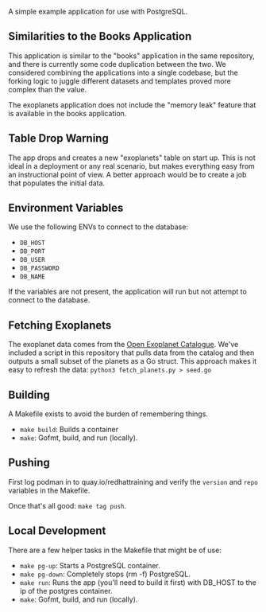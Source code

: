 A simple example application for use with PostgreSQL.


## Similarities to the Books Application

This application is similar to the "books" application in the same repository, and
there is currently some code duplication between the two. We considered combining
the applications into a single codebase, but the forking logic to juggle different
datasets and templates proved more complex than the value.

The exoplanets application does not include the "memory leak" feature that is
available in the books application.


## Table Drop Warning

The app drops and creates a new "exoplanets" table on start up. This is not
ideal in a deployment or any real scenario, but makes everything easy from an
instructional point of view. A better approach would be to create a job that populates
the initial data.


## Environment Variables

We use the following ENVs to connect to the database:

  * `DB_HOST`
  * `DB_PORT`
  * `DB_USER`
  * `DB_PASSWORD`
  * `DB_NAME`

If the variables are not present, the application will run but not attempt to connect
to the database.


## Fetching Exoplanets

The exoplanet data comes from the [Open Exoplanet Catalogue](https://github.com/openexoplanetcatalogue/open_exoplanet_catalogue/).
We've included a script in this repository that pulls data from the catalog and
then outputs a small subset of the planets as a Go struct. This approach makes it
easy to refresh the data: `python3 fetch_planets.py > seed.go`


## Building

A Makefile exists to avoid the burden of remembering things.

  * `make build`: Builds a container
  * `make`: Gofmt, build, and run (locally).


## Pushing

First log podman in to quay.io/redhattraining and verify the `version` and `repo` variables in the Makefile.

Once that's all good: `make tag push`.


## Local Development

There are a few helper tasks in the Makefile that might be of use:

  * `make pg-up`: Starts a PostgreSQL container.
  * `make pg-down`: Completely stops (rm -f) PostgreSQL.
  * `make run`: Runs the app (you'll need to build it first) with DB_HOST to the ip
  of the postgres container.
  * `make`: Gofmt, build, and run (locally).
